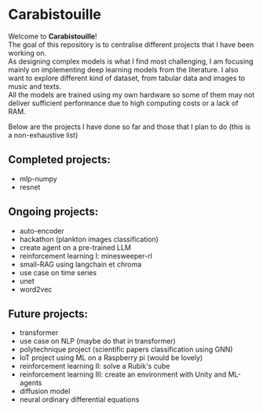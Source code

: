 # Carabistouille

Welcome to **Carabistouille**!  
The goal of this repository is to centralise different projects that I have been working on. \
As designing complex models is what I find most challenging, I am focusing mainly on implementing deep learning models from the literature. I also want to explore different kind of dataset, from tabular data and images to music and texts.  
All the models are trained using my own hardware so some of them may not deliver sufficient performance due to high computing costs or a lack of RAM.  
  
Below are the projects I have done so far and those that I plan to do (this is a non-exhaustive list)  


## **Completed projects:**
- mlp-numpy
- resnet

## **Ongoing projects:**
- auto-encoder
- hackathon (plankton images classification)
- create agent on a pre-trained LLM
- reinforcement learning I: minesweeper-rl
- small-RAG using langchain et chroma
- use case on time series
- unet
- word2vec

## **Future projects:**
- transformer
- use case on NLP (maybe do that in transformer)
- polytechnique project (scientific papers classification using GNN)
- IoT project using ML on a Raspberry pi (would be lovely)
- reinforcement learning II: solve a Rubik's cube
- reinforcement learning III: create an environment with Unity and ML-agents
- diffusion model
- neural ordinary differential equations
